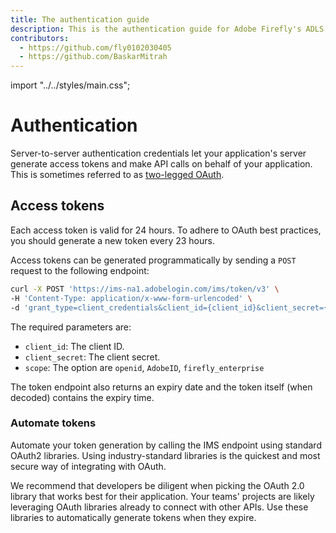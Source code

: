```yaml
---
title: The authentication guide
description: This is the authentication guide for Adobe Firefly's ADLS API.
contributors:
  - https://github.com/fly0102030405
  - https://github.com/BaskarMitrah
---
```


import "../../styles/main.css";

# Authentication

Server-to-server authentication credentials let your application's server generate access tokens and make API calls on behalf of your application. This is sometimes referred to as [two-legged OAuth](https://www.ibm.com/docs/en/datapower-gateway/10.5.x?topic=flows-two-legged-oauth-flow).

## Access tokens

Each access token is valid for 24 hours. To adhere to OAuth best practices, you should generate a new token every 23 hours.

Access tokens can be generated programmatically by sending a `POST` request to the following endpoint:

```bash
curl -X POST 'https://ims-na1.adobelogin.com/ims/token/v3' \
-H 'Content-Type: application/x-www-form-urlencoded' \
-d 'grant_type=client_credentials&client_id={client_id}&client_secret={client_secret}&scope=openid,AdobeID,firefly_enterprise'
```

The required parameters are:

* `client_id`: The client ID.
* `client_secret`: The client secret.
* `scope`: The option are `openid`, `AdobeID`, `firefly_enterprise`

The token endpoint also returns an expiry date and the token itself (when decoded) contains the expiry time.

### Automate tokens

Automate your token generation by calling the IMS endpoint using standard OAuth2 libraries. Using industry-standard libraries is the quickest and most secure way of integrating with OAuth.

We recommend that developers be diligent when picking the OAuth 2.0 library that works best for their application. Your teams' projects are likely leveraging OAuth libraries already to connect with other APIs. Use these libraries to automatically generate tokens when they expire.
